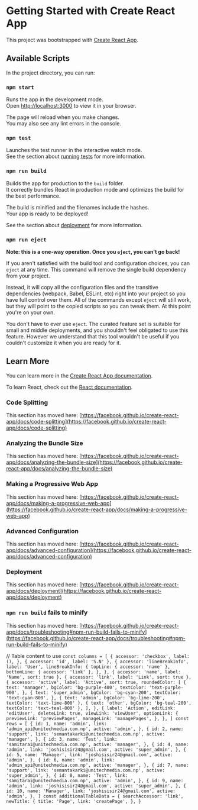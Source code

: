 # Getting Started with Create React App

This project was bootstrapped with [Create React App](https://github.com/facebook/create-react-app).

## Available Scripts

In the project directory, you can run:

### `npm start`

Runs the app in the development mode.\
Open [http://localhost:3000](http://localhost:3000) to view it in your browser.

The page will reload when you make changes.\
You may also see any lint errors in the console.

### `npm test`

Launches the test runner in the interactive watch mode.\
See the section about [running tests](https://facebook.github.io/create-react-app/docs/running-tests) for more information.

### `npm run build`

Builds the app for production to the `build` folder.\
It correctly bundles React in production mode and optimizes the build for the best performance.

The build is minified and the filenames include the hashes.\
Your app is ready to be deployed!

See the section about [deployment](https://facebook.github.io/create-react-app/docs/deployment) for more information.

### `npm run eject`

**Note: this is a one-way operation. Once you `eject`, you can't go back!**

If you aren't satisfied with the build tool and configuration choices, you can `eject` at any time. This command will remove the single build dependency from your project.

Instead, it will copy all the configuration files and the transitive dependencies (webpack, Babel, ESLint, etc) right into your project so you have full control over them. All of the commands except `eject` will still work, but they will point to the copied scripts so you can tweak them. At this point you're on your own.

You don't have to ever use `eject`. The curated feature set is suitable for small and middle deployments, and you shouldn't feel obligated to use this feature. However we understand that this tool wouldn't be useful if you couldn't customize it when you are ready for it.

## Learn More

You can learn more in the [Create React App documentation](https://facebook.github.io/create-react-app/docs/getting-started).

To learn React, check out the [React documentation](https://reactjs.org/).

### Code Splitting

This section has moved here: [https://facebook.github.io/create-react-app/docs/code-splitting](https://facebook.github.io/create-react-app/docs/code-splitting)

### Analyzing the Bundle Size

This section has moved here: [https://facebook.github.io/create-react-app/docs/analyzing-the-bundle-size](https://facebook.github.io/create-react-app/docs/analyzing-the-bundle-size)

### Making a Progressive Web App

This section has moved here: [https://facebook.github.io/create-react-app/docs/making-a-progressive-web-app](https://facebook.github.io/create-react-app/docs/making-a-progressive-web-app)

### Advanced Configuration

This section has moved here: [https://facebook.github.io/create-react-app/docs/advanced-configuration](https://facebook.github.io/create-react-app/docs/advanced-configuration)

### Deployment

This section has moved here: [https://facebook.github.io/create-react-app/docs/deployment](https://facebook.github.io/create-react-app/docs/deployment)

### `npm run build` fails to minify

This section has moved here: [https://facebook.github.io/create-react-app/docs/troubleshooting#npm-run-build-fails-to-minify](https://facebook.github.io/create-react-app/docs/troubleshooting#npm-run-build-fails-to-minify)

// Table content to use
`const columns = [
{
accessor: 'checkbox',
label: (),
},
{ accessor: 'id', label: 'S.N' },
{
accessor: 'lineBreakInfo',
label: 'User',
lineBreakInfo: {
topLine: { accessor: 'name' },
bottomLine: { accessor: 'link' },
},
},
{ accessor: 'name', label: 'Name', sort: true },
{ accessor: 'link', label: 'Link', sort: true },
{
accessor: 'active',
label: 'Active',
sort: true,
roundedColor: [
{
text: 'manager',
bgColor: 'bg-purple-400',
textColor: 'text-purple-900',
},
{
text: 'super_admin',
bgColor: 'bg-cyan-200',
textColor: 'text-cyan-800',
},
{ text: 'admin', bgColor: 'bg-lime-200', textColor: 'text-lime-800' },
{ text: 'other', bgColor: 'bg-teal-200', textColor: 'text-teal-800' },
],
},
{
label: 'Action',
editLink: 'editUser',
deleteLink: true,
viewLink: 'viewUser',
optionLink: {
previewLink: 'previewPages',
manageLink: 'managePages',
},
},
]
const rows = [
{
id: 1,
name: 'admin',
link: 'admin_api@unitechmedia.com.np',
active: 'admin',
},
{
id: 2,
name: 'support',
link: 'semantakarki@unitechmedia.com.np',
active: 'manager',
},
{
id: 3,
name: 'Test',
link: 'samitarai@unitechmedia.com.np',
active: 'manager',
},
{
id: 4,
name: 'admin',
link: 'joshisisir24@gmail.com',
active: 'super_admin',
},
{
id: 5,
name: 'Manager',
link: 'joshisisir24@gmail.com',
active: 'admin',
},
{
id: 6,
name: 'admin',
link: 'admin_api@unitechmedia.com.np',
active: 'manager',
},
{
id: 7,
name: 'support',
link: 'semantakarki@unitechmedia.com.np',
active: 'super_admin',
},
{
id: 8,
name: 'Test',
link: 'samitarai@unitechmedia.com.np',
active: 'admin',
},
{
id: 9,
name: 'admin',
link: 'joshisisir24@gmail.com',
active: 'super_admin',
},
{
id: 10,
name: 'Manager',
link: 'joshisisir24@gmail.com',
active: 'admin',
},
]
const additionalTableData = {
searchAccessor: 'link',
newTitle: {
title: 'Page',
link: 'createPage',
},
}
`

